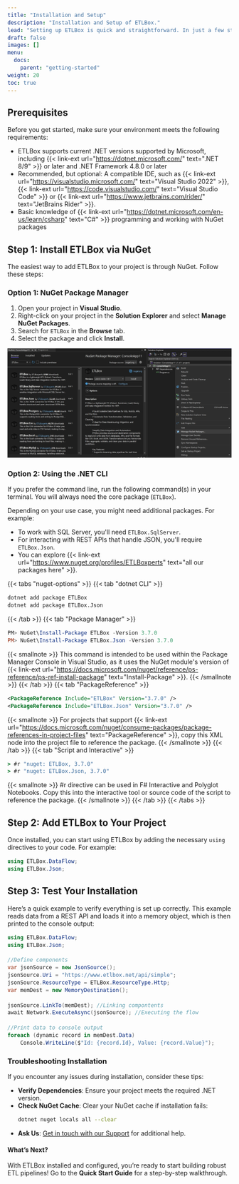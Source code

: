 ```yaml
---
title: "Installation and Setup"
description: "Installation and Setup of ETLBox."
lead: "Setting up ETLBox is quick and straightforward. In just a few steps, you can integrate ETLBox into your project and start building powerful, code-first ETL pipelines."
draft: false
images: []
menu:
  docs:
    parent: "getting-started"
weight: 20
toc: true
---
```


## Prerequisites

Before you get started, make sure your environment meets the following requirements:

- ETLBox supports current .NET versions supported by Microsoft, including {{< link-ext url="https://dotnet.microsoft.com/" text=".NET 8/9" >}} or later and .NET Framework 4.8.0 or later
- Recommended, but optional: A compatible IDE, such as {{< link-ext url="https://visualstudio.microsoft.com/" text="Visual Studio 2022" >}}, {{< link-ext url="https://code.visualstudio.com/" text="Visual Studio Code" >}} or {{< link-ext url="https://www.jetbrains.com/rider/" text="JetBrains Rider" >}}.
- Basic knowledge of {{< link-ext url="https://dotnet.microsoft.com/en-us/learn/csharp" text="C#" >}} programming and working with NuGet packages

## Step 1: Install ETLBox via NuGet

The easiest way to add ETLBox to your project is through NuGet. Follow these steps:

### Option 1: NuGet Package Manager

1. Open your project in **Visual Studio**.
2. Right-click on your project in the **Solution Explorer** and select **Manage NuGet Packages**.
3. Search for `ETLBox` in the **Browse** tab.
4. Select the package and click **Install**.

![Visual Studio Nuget Package Manager](visual_studio_screen.jpg)

### Option 2: Using the .NET CLI

If you prefer the command line, run the following command(s) in your terminal. You will always need the core package (`ETLBox`).

Depending on your use case, you might need additional packages. For example:
- To work with SQL Server, you'll need `ETLBox.SqlServer`.
- For interacting with REST APIs that handle JSON, you'll require `ETLBox.Json`.
- You can explore {{< link-ext url="https://www.nuget.org/profiles/ETLBoxperts" text="all our packages here" >}}.

{{< tabs "nuget-options" >}}
{{< tab "dotnet CLI" >}}
```cmd
dotnet add package ETLBox
dotnet add package ETLBox.Json
```
{{< /tab >}}
{{< tab "Package Manager" >}}
```ps1
PM> NuGet\Install-Package ETLBox -Version 3.7.0
PM> NuGet\Install-Package ETLBox.Json -Version 3.7.0
```
{{< smallnote >}}
This command is intended to be used within the Package Manager Console in Visual Studio, as it uses the NuGet module's version of {{< link-ext url="https://docs.microsoft.com/nuget/reference/ps-reference/ps-ref-install-package" text="Install-Package" >}}.
{{< /smallnote >}}
{{< /tab >}}
{{< tab "PackageReference" >}}
```xml
<PackageReference Include="ETLBox" Version="3.7.0" />
<PackageReference Include="ETLBox.Json" Version="3.7.0" />
```
{{< smallnote >}}
For projects that support {{< link-ext url="https://docs.microsoft.com/nuget/consume-packages/package-references-in-project-files" text="PackageReference" >}}, copy this XML node into the project file to reference the package.
{{< /smallnote >}}
{{< /tab >}}
{{< tab "Script and Interactive" >}}
```cmd
> #r "nuget: ETLBox, 3.7.0"
> #r "nuget: ETLBox.Json, 3.7.0"
```
{{< smallnote >}}
#r directive can be used in F# Interactive and Polyglot Notebooks. Copy this into the interactive tool or source code of the script to reference the package.
{{< /smallnote >}}
{{< /tab >}}
{{< /tabs >}}



## Step 2: Add ETLBox to Your Project

Once installed, you can start using ETLBox by adding the necessary `using` directives to your code. For example:

```csharp
using ETLBox.DataFlow;
using ETLBox.Json;
```

## Step 3: Test Your Installation

Here’s a quick example to verify everything is set up correctly. This example reads data from a REST API and loads it into a memory object, which is then printed to the console output:

```csharp
using ETLBox.DataFlow;
using ETLBox.Json;

//Define components
var jsonSource = new JsonSource();
jsonSource.Uri = "https://www.etlbox.net/api/simple";
jsonSource.ResourceType = ETLBox.ResourceType.Http;
var memDest = new MemoryDestination();

jsonSource.LinkTo(memDest); //Linking compontents
await Network.ExecuteAsync(jsonSource); //Executing the flow

//Print data to console output
foreach (dynamic record in memDest.Data)
    Console.WriteLine($"Id: {record.Id}, Value: {record.Value}");

```

### Troubleshooting Installation

If you encounter any issues during installation, consider these tips:

- **Verify Dependencies**: Ensure your project meets the required .NET version.
- **Check NuGet Cache**: Clear your NuGet cache if installation fails:
   ```bash
   dotnet nuget locals all --clear
   ```
- **Ask Us**: [Get in touch with our Support](/support/options) for additional help.

#### What’s Next?

With ETLBox installed and configured, you’re ready to start building robust ETL pipelines! Go to the **Quick Start Guide** for a step-by-step walkthrough.

